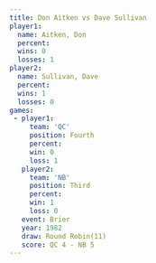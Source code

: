 ```yaml
---
title: Don Aitken vs Dave Sullivan
player1:              
  name: Aitken, Don   
  percent:            
  wins: 0             
  losses: 1           
player2:              
  name: Sullivan, Dave
  percent:            
  wins: 1             
  losses: 0           
games:
 - player1:          
     team: 'QC'      
     position: Fourth
     percent:        
     win: 0          
     loss: 1         
   player2:         
     team: 'NB'     
     position: Third
     percent:       
     win: 1         
     loss: 0        
   event: Brier         
   year: 1982           
   draw: Round Robin(11)
   score: QC 4 - NB 5   
---
```

